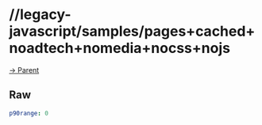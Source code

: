 
# //legacy-javascript/samples/pages+cached+noadtech+nomedia+nocss+nojs

[→ Parent](../..)


## Raw


```yaml
p90range: 0

```

